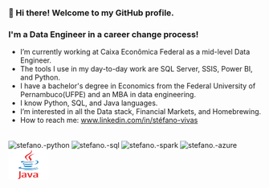 ### 👋 Hi there! Welcome to my GitHub profile.
###  I'm a Data Engineer in a career change process!


- I’m currently working at Caixa Econômica Federal as a mid-level Data Engineer.
- The tools I use in my day-to-day work are SQL Server, SSIS, Power BI, and Python.
- I have a bachelor's degree in Economics from the Federal University of Pernambuco(UFPE) and an MBA in data engineering.
- I know Python, SQL, and Java languages.
- I’m interested in all the Data stack, Financial Markets, and Homebrewing.
- How to reach me: www.linkedin.com/in/stéfano-vivas


<div style="display:inline_block"><br>
  
  <img align="center" alt="stefano.-python" height="80" width="100" src="https://cdn.jsdelivr.net/gh/devicons/devicon/icons/python/python-original.svg">
  <img align="center" alt="stefano.-sql" height="80" width="100" src="https://cdn.jsdelivr.net/gh/devicons/devicon/icons/microsoftsqlserver/microsoftsqlserver-plain-wordmark.svg" />
  <img align="center" alt="stefano.-spark" height="60" width="200" src="https://img.shields.io/badge/Apache_Spark-FFFFFF?style=for-the-badge&logo=apachespark&logoColor=#E35A16">  
  <img align="center" alt="stefano.-azure" height="60" width="80" src="https://cdn.jsdelivr.net/gh/devicons/devicon/icons/azure/azure-original.svg">  
  <img align="center" alt="stefano.-python" height="60" width="80" src="https://github.com/devicons/devicon/blob/v2.15.1/icons/java/java-original-wordmark.svg">
 
    
